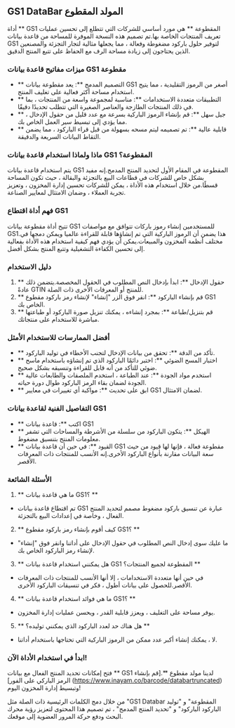 ## GS1 DataBar المولد المقطوع

أداة ** GS1 المقطوعة ** هي مورد أساسي للشركات التي تتطلع إلى تحسين عمليات تعريف المنتجات الخاصة بها.تم تصميم هذه النسخة الموفرة للمساحة من قاعدة بيانات GS1 لتوفير حلول باركود مضغوطة وفعالة ، مما يجعلها مثالية لتجار التجزئة والمصنعين الذين يحتاجون إلى زيادة مساحة الرف مع الحفاظ على تتبع المنتج الدقيق.

### ميزات مفاتيح قاعدة بيانات GS1 مقطوعة
- ** التصميم المدمج **: يعد مقطوعة بيانات GS1 أصغر من الرموز التقليدية ، مما يتيح استخدام مساحة أكثر فعالية على تغليف المنتج.
- ** التطبيقات متعددة الاستخدامات **: مناسبة لمجموعة واسعة من المنتجات ، بما في ذلك المنتجات الطازجة والعناصر الصغيرة التي تتطلب تحديدًا دقيقًا.
- ** جيل سهل **: قم بإنشاء الرموز الباركية بسرعة مع عدد قليل من حقول الإدخال ، مما يؤدي إلى تبسيط سير العمل الخاص بك.
- ** قابلية عالية **: تم تصميمه ليتم مسحه بسهولة من قبل قراء الباركود ، مما يضمن التقاط البيانات السريعة والدقيقة.

### ماذا ولماذا استخدام قاعدة بيانات GS1 المقطوعة؟
يتم استخدام قاعدة بيانات GS1 المقطوعة في المقام الأول لتحديد المنتج المدمج.إنه مفيد بشكل خاص للشركات في قطاعات البيع بالتجزئة والبقالة ، حيث تكون المساحة قسطًا.من خلال استخدام هذه الأداة ، يمكن للشركات تحسين إدارة المخزون ، وتعزيز تجربة العملاء ، وضمان الامتثال لمعايير الصناعة.

### فهم أداة اقتطاع GS1
تتيح أداة مقطوعة بيانات GS1 للمستخدمين إنشاء رموز باركات تتوافق مع مواصفات GS1.هذا يضمن أن الرموز الباركية التي تم إنشاؤها قابلة للقراءة عالميا ويمكن دمجها في مختلف أنظمة المخزون والمبيعات.يمكن أن يؤدي فهم كيفية استخدام هذه الأداة بفعالية إلى تحسين الكفاءة التشغيلية وتتبع المنتج بشكل أفضل.

### دليل الاستخدام
1. ** حقول الإدخال **: ابدأ بإدخال النص المطلوب في الحقول المخصصة.يتضمن ذلك عادةً GTIN للمنتج أو المعرفات الأخرى ذات الصلة.
2. ** قم بإنشاء الباركود **: انقر فوق الزر "إنشاء" لإنشاء رمز باركود مقطوع GS1 الخاص بك.
3. ** قم بتنزيل/طباعة **: بمجرد إنشاءه ، يمكنك تنزيل صورة الباركود أو طباعتها مباشرة للاستخدام على منتجاتك.

### أفضل الممارسات للاستخدام الأمثل
- ** تأكد من الدقة **: تحقق من بيانات الإدخال لتجنب الأخطاء في توليد الباركود.
- ** اختبار المسح الضوئي **: اختبر دائمًا الباركود الذي تم إنشاؤه باستخدام ماسح ضوئي للتأكد من أنه قابل للقراءة وتنسيقه بشكل صحيح.
- ** استخدم مواد الجودة **: عند الطباعة ، استخدم الملصقات والطابعات عالية الجودة لضمان بقاء الرمز الباركود طوال دورة حياته.
- ** ابق على تحديث **: مواكبة أي تغييرات في معايير GS1 لضمان الامتثال.

### التفاصيل الفنية لقاعدة بيانات GS1
- ** اكتب **: قاعدة بيانات GS1
- ** الهيكل **: يتكون الباركود من سلسلة من الأشرطة والمساحات التي تشفر معلومات المنتج بتنسيق مضغوط.
- ** القيود **: في حين أن قاعدة بيانات GS1 مقطوعة فعالة ، فإنها لها قيود من حيث سعة البيانات مقارنة بأنواع الباركود الأخرى.إنه الأنسب للمنتجات ذات المعرفات الأقصر.

### الأسئلة الشائعة

1. ** ما هي قاعدة بيانات GS1؟ **
- تم اقتطاع قاعدة بيانات GS1 عبارة عن تنسيق باركود مضغوط مصمم لتحديد المنتج الفعال ، وخاصة في إعدادات البيع بالتجزئة.

2. ** كيف أقوم بإنشاء رمز باركود مقطوع GS1؟ **
- ما عليك سوى إدخال النص المطلوب في حقول الإدخال على أداتنا وانقر فوق "إنشاء" لإنشاء رمز الباركود الخاص بك.

3. ** هل يمكنني استخدام قاعدة بيانات GS1 المقطوعة لجميع المنتجات؟ **
- في حين أنها متعددة الاستخدامات ، إلا أنها الأنسب للمنتجات ذات المعرفات الأقصر.للحصول على بيانات أطول ، فكر في تنسيقات الباركود الأخرى.

4. ** ما هي فوائد استخدام قاعدة بيانات GS1؟ **
- يوفر مساحة على التغليف ، ويعزز قابلية القدر ، ويحسن عمليات إدارة المخزون.

5. ** هل هناك حد لعدد الباركود الذي يمكنني توليده؟ **
- لا ، يمكنك إنشاء أكبر عدد ممكن من الرموز الباركية التي تحتاجها باستخدام أداتنا.

### ابدأ في استخدام الأداة الآن!
فتح إمكانات تحديد المنتج الفعال مع بيانات ** GS1 لدينا مولد مقطوع **.[قم بإنشاء الرمز الباركي على الفور] (https://www.inayam.co/barcode/databartruncated) وتبسيط إدارة المخزون اليوم!

من خلال دمج الكلمات الرئيسية ذات الصلة مثل "GS1 Databar المقطوعة" و "توليد الباركود الباركود" و "تحديد المنتج المدمج" ، تم تصميم هذا المحتوى لتعزيز رؤية محرك البحث ودفع حركة المرور العضوية إلى موقعك.